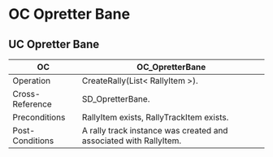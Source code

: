# OC Opretter Bane
## UC Opretter Bane
|OC|OC_OpretterBane
|----|----|
|Operation|CreateRally(List< RallyItem >).
Cross-Reference| SD_OpretterBane.
Preconditions| RallyItem exists, RallyTrackItem exists.
Post-Conditions| A rally track instance was created and associated with RallyItem.
